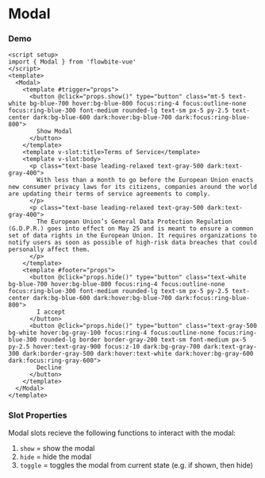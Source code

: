 <script setup>
import ModalExample from './examples/ModalExample.vue'
</script>
# Modal

### Demo

<ModalExample />

```vue
<script setup>
import { Modal } from 'flowbite-vue'
</script>
<template>
  <Modal>
    <template #trigger="props">
      <button @click="props.show()" type="button" class="mt-5 text-white bg-blue-700 hover:bg-blue-800 focus:ring-4 focus:outline-none focus:ring-blue-300 font-medium rounded-lg text-sm px-5 py-2.5 text-center dark:bg-blue-600 dark:hover:bg-blue-700 dark:focus:ring-blue-800">
        Show Modal
      </button>
    </template>
    <template v-slot:title>Terms of Service</template>
    <template v-slot:body>
      <p class="text-base leading-relaxed text-gray-500 dark:text-gray-400">
        With less than a month to go before the European Union enacts new consumer privacy laws for its citizens, companies around the world are updating their terms of service agreements to comply.
      </p>
      <p class="text-base leading-relaxed text-gray-500 dark:text-gray-400">
        The European Union’s General Data Protection Regulation (G.D.P.R.) goes into effect on May 25 and is meant to ensure a common set of data rights in the European Union. It requires organizations to notify users as soon as possible of high-risk data breaches that could personally affect them.
      </p>
    </template>
    <template #footer="props">
      <button @click="props.hide()" type="button" class="text-white bg-blue-700 hover:bg-blue-800 focus:ring-4 focus:outline-none focus:ring-blue-300 font-medium rounded-lg text-sm px-5 py-2.5 text-center dark:bg-blue-600 dark:hover:bg-blue-700 dark:focus:ring-blue-800">
        I accept
      </button>
      <button @click="props.hide()" type="button" class="text-gray-500 bg-white hover:bg-gray-100 focus:ring-4 focus:outline-none focus:ring-blue-300 rounded-lg border border-gray-200 text-sm font-medium px-5 py-2.5 hover:text-gray-900 focus:z-10 dark:bg-gray-700 dark:text-gray-300 dark:border-gray-500 dark:hover:text-white dark:hover:bg-gray-600 dark:focus:ring-gray-600">
        Decline
      </button>
    </template>
  </Modal>
</template>
```

### Slot Properties 

Modal slots recieve the following functions to interact with the modal:
1. `show` = show the modal 
2. `hide` = hide the modal 
3. `toggle` = toggles the modal from current state (e.g. if shown, then hide)
